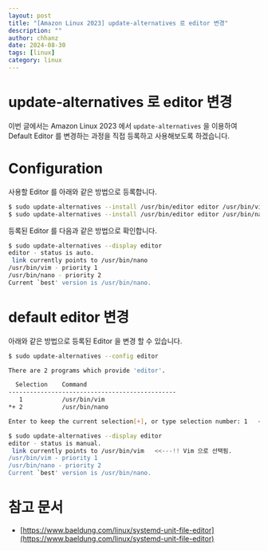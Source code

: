 ```yaml
---
layout: post
title: "[Amazon Linux 2023] update-alternatives 로 editor 변경"
description: ""
author: chhanz
date: 2024-08-30
tags: [linux]
category: linux
---
```


# update-alternatives 로 editor 변경
이번 글에서는 Amazon Linux 2023 에서 `update-alternatives` 을 이용하여 Default Editor 를 변경하는 과정을 직접 등록하고 사용해보도록 하겠습니다.   
   
# Configuration
사용할 Editor 를 아래와 같은 방법으로 등록합니다.   

```bash
$ sudo update-alternatives --install /usr/bin/editor editor /usr/bin/vim 1
$ sudo update-alternatives --install /usr/bin/editor editor /usr/bin/nano 2
```
   
등록된 Editor 를 다음과 같은 방법으로 확인합니다.   
   
```bash
$ sudo update-alternatives --display editor
editor - status is auto.
 link currently points to /usr/bin/nano
/usr/bin/vim - priority 1
/usr/bin/nano - priority 2
Current `best' version is /usr/bin/nano.
```
   
# default editor 변경
아래와 같은 방법으로 등록된 Editor 을 변경 할 수 있습니다.   
   
```bash
$ sudo update-alternatives --config editor

There are 2 programs which provide 'editor'.

  Selection    Command
-----------------------------------------------
   1           /usr/bin/vim
*+ 2           /usr/bin/nano

Enter to keep the current selection[+], or type selection number: 1   <<---!! Editor 선택
```
   
```bash
$ sudo update-alternatives --display editor
editor - status is manual.
 link currently points to /usr/bin/vim   <<---!! Vim 으로 선택됨.
/usr/bin/vim - priority 1
/usr/bin/nano - priority 2
Current `best' version is /usr/bin/nano.
```

# 참고 문서
* [https://www.baeldung.com/linux/systemd-unit-file-editor](https://www.baeldung.com/linux/systemd-unit-file-editor)   